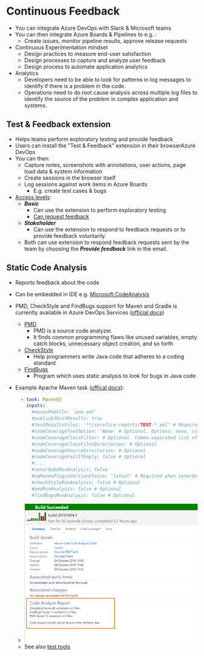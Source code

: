 # Continuous Feedback

- You can integrate Azure DevOps with Slack & Microsoft teams
- You can then integrate Azure Boards & Pipelines to e.g. :
  - Create issues, monitor pipeline results, approve release requests
- Continuous Experimentation mindset
  - Design practices to measure end-user satisfaction
  - Design processes to capture and analyze user feedback
  - Design process to automate application analytics
- Analytics
  - Developers need to be able to look for patterns in log messages to identify if there is a problem in the code.
  - Operations need to do root cause analysis across multiple log files to identify the source of the problem in complex application and systems.

## Test & Feedback extension

- Helps teams perform exploratory testing and provide feedback
- Users can install the "Test & Feedback" extension in their browserAzure DevOps
- You can then:
  - Capture notes, screenshots with annotations, user actions, page load data & system information
  - Create sessions in the browser itself
  - Log sessions against work items in Azure Boards
    - E.g. create test cases & bugs
- [Access levels](https://docs.microsoft.com/en-us/azure/devops/test/connected-mode-exploratory-testing):
  - ***Basic***
    - Can use the extension to perform exploratory testing
    - [Can request feedback](https://docs.microsoft.com/en-us/azure/devops/test/request-stakeholder-feedback?view=azure-devops#request)
  - ***Stakeholder***
    - Can use the extension to respond to feedback requests or to provide feedback voluntarily.
  - Both can use extension to respond feedback requests sent by the team by choosing the ***Provide feedback*** link in the email.

## Static Code Analysis

- Reports feedback about the code
- Can be embedded in IDE e.g. [Microsoft.CodeAnalysis](https://www.nuget.org/packages/Microsoft.CodeAnalysis)
- PMD, CheckStyle and FindBugs support for Maven and Gradle is currently available in Azure DevOps Services ([official docs](https://docs.microsoft.com/en-us/azure/devops/java/standalone-tools))
  - [PMD](https://pmd.github.io/)
    - PMD is a source code analyzer.
    - It finds common programming flaws like unused variables, empty catch blocks, unnecessary object creation, and so forth
  - [CheckStyle](https://checkstyle.sourceforge.io/)
    - Help programmers write Java code that adheres to a coding standard
  - [FindBugs](http://findbugs.sourceforge.net/)
    - Program which uses static analysis to look for bugs in Java code

- Example Apache Maven task ([offical docs](https://docs.microsoft.com/en-us/azure/devops/pipelines/tasks/build/maven?view=azure-devops)):

    ```yaml
      - task: Maven@3
        inputs:
          #mavenPomFile: 'pom.xml'
          #publishJUnitResults: true
          #testResultsFiles: '**/surefire-reports/TEST-*.xml' # Required when publishJUnitResults == True
          #codeCoverageToolOption: 'None' # Optional. Options: none, cobertura, jaCoCo. Enabling code coverage inserts the `clean` goal into the Maven goals list when Maven runs.
          #codeCoverageClassFilter: # Optional. Comma-separated list of filters to include or exclude classes from collecting code coverage. For example: +:com.*,+:org.*,-:my.app*.*
          #codeCoverageClassFilesDirectories: # Optional
          #codeCoverageSourceDirectories: # Optional
          #codeCoverageFailIfEmpty: false # Optional
          #...
          #sonarQubeRunAnalysis: false
          #sqMavenPluginVersionChoice: 'latest' # Required when sonarQubeRunAnalysis == True# Options: latest, pom
          #checkStyleRunAnalysis: false # Optional
          #pmdRunAnalysis: false # Optional
          #findBugsRunAnalysis: false # Optional
    ```

  - ![Azure DevOps static code analysis reports](./img/continuous-feedback/static-code-analysis/azure-devops-code-analysis-reports.png)
  - See also [test tools](./4.1.%20Continuous%20Testing%20-%20Choosing%20Test%20and%20Work%20Management%20Tools.md#test-tools)
